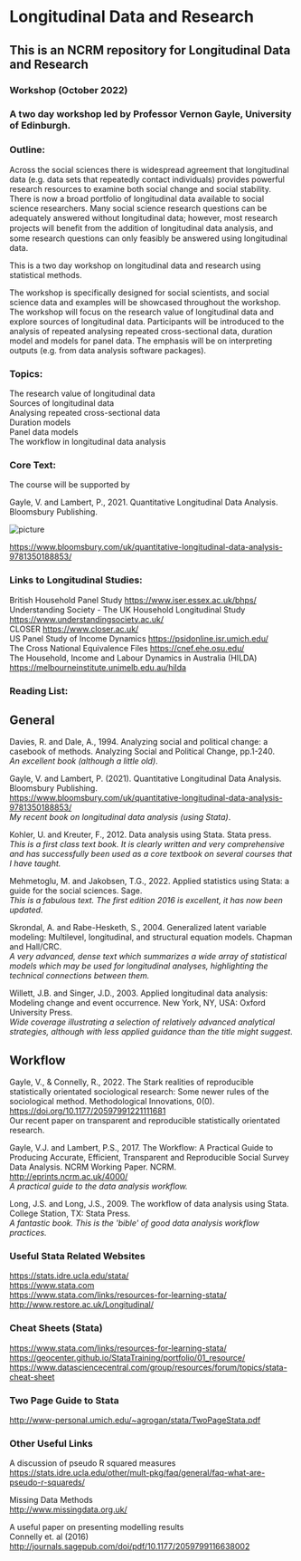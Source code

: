 # Longitudinal Data and Research

## This is an NCRM repository for Longitudinal Data and Research

### Workshop (October 2022)

### A two day workshop led by Professor Vernon Gayle, University of Edinburgh.

### Outline: 

Across the social sciences there is widespread agreement that longitudinal data (e.g. data sets that repeatedly contact individuals) provides powerful research resources to examine both social change and social stability. There is now a broad portfolio of longitudinal data available to social science researchers. Many social science research questions can be adequately answered without longitudinal data; however, most research projects will beneﬁt from the addition of longitudinal data analysis, and some research questions can only feasibly be answered using longitudinal data. <br>

This is a two day workshop on longitudinal data and research using statistical methods.  <br>

The workshop is specifically designed for social scientists, and social science data and examples will be showcased throughout the workshop. The workshop will focus on the research value of longitudinal data and explore sources of longitudinal data. Participants will be introduced to the analysis of repeated analysing repeated cross-sectional data, duration model and models for panel data. The emphasis will be on interpreting outputs (e.g. from data analysis software packages). <br>


### Topics: 

The research value of longitudinal data <br>
Sources of longitudinal data <br>
Analysing repeated cross-sectional data <br>
Duration models <br>
Panel data models <br>
The workflow in longitudinal data analysis <br>



### Core Text:

The course will be supported by <br>

Gayle, V. and Lambert, P., 2021. Quantitative Longitudinal Data Analysis. Bloomsbury Publishing. <br>

![picture](https://res.cloudinary.com/bloomsbury-atlas/image/upload/w_148,c_scale/jackets/9781350188853.jpg)

https://www.bloomsbury.com/uk/quantitative-longitudinal-data-analysis-9781350188853/ 


### Links to Longitudinal Studies:

British Household Panel Study https://www.iser.essex.ac.uk/bhps/ <br>
Understanding Society - The UK Household Longitudinal Study https://www.understandingsociety.ac.uk/ <br>
CLOSER https://www.closer.ac.uk/ <br>
US Panel Study of Income Dynamics https://psidonline.isr.umich.edu/ <br>
The Cross National Equivalence Files https://cnef.ehe.osu.edu/ <br>
The Household, Income and Labour Dynamics in Australia (HILDA) https://melbourneinstitute.unimelb.edu.au/hilda <br>


### Reading List: 


## General ##

Davies, R. and Dale, A., 1994. Analyzing social and political change: a casebook of methods. Analyzing Social and Political Change, pp.1-240. <br>
*An excellent book (although a little old)*.<br>

Gayle, V. and Lambert, P. (2021). Quantitative Longitudinal Data Analysis. Bloomsbury Publishing.<br> 
https://www.bloomsbury.com/uk/quantitative-longitudinal-data-analysis-9781350188853/ <br>
*My recent book on longitudinal data analysis (using Stata)*.<br>

Kohler, U. and Kreuter, F., 2012. Data analysis using Stata. Stata press. <br>
*This is a first class text book. It is clearly written and very comprehensive and has successfully been used as a core textbook on several courses that I have taught.*<br>

Mehmetoglu, M. and Jakobsen, T.G., 2022. Applied statistics using Stata: a guide for the social sciences. Sage.<br>
*This is a fabulous text. The first edition 2016 is excellent, it has now been updated.*<br>

Skrondal, A. and Rabe-Hesketh, S., 2004. Generalized latent variable modeling: Multilevel, longitudinal, and structural equation models. Chapman and Hall/CRC. <br>
*A very advanced, dense text which summarizes a wide array of statistical models which may be used for longitudinal analyses, highlighting the technical connections between them.*<br>

Willett, J.B. and Singer, J.D., 2003. Applied longitudinal data analysis: Modeling change and event occurrence. New York, NY, USA: Oxford University Press. <br>
*Wide coverage illustrating a selection of relatively advanced analytical strategies, although with less applied guidance than the title might suggest.*<br>

## Workflow ##

Gayle, V., & Connelly, R., 2022. The Stark realities of reproducible statistically orientated sociological research: Some newer rules of the sociological method. Methodological Innovations, 0(0). https://doi.org/10.1177/20597991221111681 <br>
Our recent paper on transparent and reproducible statistically orientated research.

Gayle, V.J. and Lambert, P.S., 2017. The Workflow: A Practical Guide to Producing Accurate, Efficient, Transparent and Reproducible Social Survey Data Analysis. NCRM Working Paper. NCRM. http://eprints.ncrm.ac.uk/4000/<br>
*A practical guide to the data analysis workflow.*<br>

Long, J.S. and Long, J.S., 2009. The workflow of data analysis using Stata. College Station, TX: Stata Press.  <br>
*A fantastic book. This is the 'bible' of good data analysis workflow practices.* <br>



### Useful Stata Related Websites

https://stats.idre.ucla.edu/stata/  <br>
https://www.stata.com  <br>
https://www.stata.com/links/resources-for-learning-stata/  <br>
http://www.restore.ac.uk/Longitudinal/


### Cheat Sheets (Stata)

https://www.stata.com/links/resources-for-learning-stata/ <br>
https://geocenter.github.io/StataTraining/portfolio/01_resource/  <br>
https://www.datasciencecentral.com/group/resources/forum/topics/stata-cheat-sheet  <br>

### Two Page Guide to Stata

http://www-personal.umich.edu/~agrogan/stata/TwoPageStata.pdf

### Other Useful Links <br>

A discussion of pseudo R squared measures <br>
https://stats.idre.ucla.edu/other/mult-pkg/faq/general/faq-what-are-pseudo-r-squareds/
<br>

Missing Data Methods <br>
http://www.missingdata.org.uk/ <br>

A useful paper on presenting modelling results <br>
Connelly et. al (2016) <br>
http://journals.sagepub.com/doi/pdf/10.1177/2059799116638002 <br>

